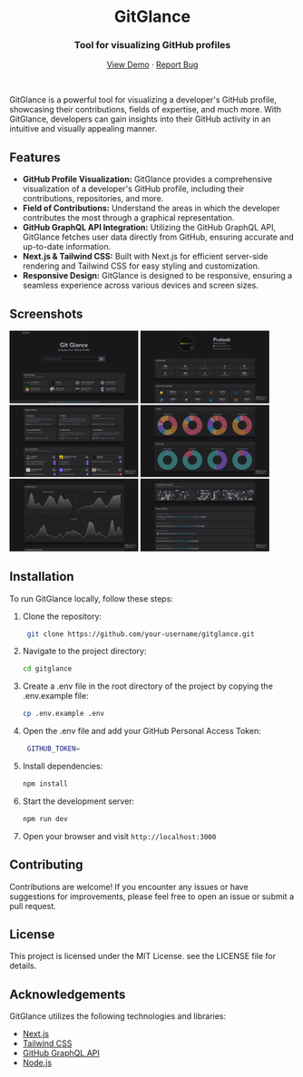 <h1 align="center">GitGlance</h1>
<h3 align="center">Tool for visualizing GitHub profiles</h3>
<p align="center">
 <a href="https://gitglance.vercel.app/">View Demo</a>
    ·
    <a href="https://github.com/devXprite/gitglance/issues/new?assignees=&labels=bug&template=bug_report.md&title=">Report Bug</a>
</p>
<br/>

<p>GitGlance is a powerful tool for visualizing a developer's GitHub profile, showcasing their contributions, fields of expertise, and much more. With GitGlance, developers can gain insights into their GitHub activity in an intuitive and visually appealing manner.
</p>

## Features
- **GitHub Profile Visualization:** GitGlance provides a comprehensive visualization of a developer's GitHub profile, including their contributions, repositories, and more.
- **Field of Contributions:** Understand the areas in which the developer contributes the most through a graphical representation.
- **GitHub GraphQL API Integration:** Utilizing the GitHub GraphQL API, GitGlance fetches user data directly from GitHub, ensuring accurate and up-to-date information.
- **Next.js & Tailwind CSS:** Built with Next.js for efficient server-side rendering and Tailwind CSS for easy styling and customization.
- **Responsive Design:** GitGlance is designed to be responsive, ensuring a seamless experience across various devices and screen sizes.

## Screenshots

<!-- <img > -->
<img src="./public/screenshots/1.png" width="45%" />
<img src="./public/screenshots/2.png" width="45%" />
<img src="./public/screenshots/3.png" width="45%" />
<img src="./public/screenshots/4.png" width="45%" />
<img src="./public/screenshots/5.png" width="45%" />
<img src="./public/screenshots/6.png" width="45%" />


## Installation
To run GitGlance locally, follow these steps:

1. Clone the repository:
   ```bash
    git clone https://github.com/your-username/gitglance.git
   ```

2. Navigate to the project directory:
    ```bash
    cd gitglance
    ```
3. Create a .env file in the root directory of the project by copying the .env.example file:
    ```bash
    cp .env.example .env
    ```
4. Open the .env file and add your GitHub Personal Access Token:
   ```bash
    GITHUB_TOKEN=
   ```
5. Install dependencies:
    ```bash
    npm install
    ```
6. Start the development server:
    ```bash
    npm run dev
    ```
7. Open your browser and visit `http://localhost:3000`
   
    
    
## Contributing
Contributions are welcome! If you encounter any issues or have suggestions for improvements, please feel free to open an issue or submit a pull request.

## License
This project is licensed under the MIT License. see the LICENSE file for details.

## Acknowledgements

GitGlance utilizes the following technologies and libraries:

- [Next.js](https://nextjs.org/)
- [Tailwind CSS](https://tailwindcss.com/)
- [GitHub GraphQL API](https://docs.github.com/en/graphql)
- [Node.js](https://nodejs.org/)
